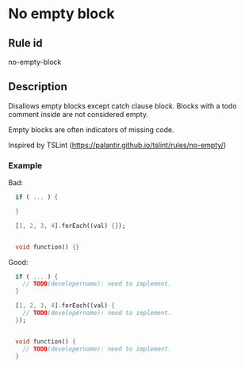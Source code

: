 # No empty block

## Rule id
no-empty-block

## Description
Disallows empty blocks except catch clause block. Blocks with a todo comment inside are not considered empty.

Empty blocks are often indicators of missing code.

Inspired by TSLint (https://palantir.github.io/tslint/rules/no-empty/)

### Example
Bad:
```dart
  if ( ... ) {

  }

  [1, 2, 3, 4].forEach((val) {});


  void function() {}
```

Good:
```dart
  if ( ... ) {
    // TODO(developername): need to implement.
  }

  [1, 2, 3, 4].forEach((val) {
    // TODO(developername): need to implement.
  });


  void function() {
    // TODO(developername): need to implement.
  }
```
